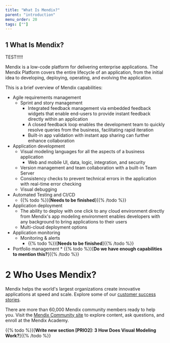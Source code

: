 ```yaml
---
title: "What Is Mendix?"
parent: "introduction"
menu_order: 20
tags: [""]
---
```


## 1 What Is Mendix?

TEST!!!!!

Mendix is a low-code platform for delivering enterprise applications. The Mendix Platform covers the entire lifecycle of an application, from the initial idea to developing, deploying, operating, and evolving the application.

This is a brief overview of Mendix capabilities:

* Agile requirements management
  * Sprint and story management
    * Integrated feedback management via embedded feedback widgets that enable end-users to provide instant feedback directly within an application
    * A closed feedback loop enables the development team to quickly resolve queries from the business, facilitating rapid iteration
    * Built-in app validation with instant app sharing can further enhance collaboration
* Application development
    * Visual modeling languages for all the aspects of a business application
      * Web and mobile UI, data, logic, integration, and security
    * Version management and team collaboration with a built-in Team Server
    * Consistency checks to prevent technical errors in the application with real-time error checking
    * Visual debugging
* Automated Testing and CI/CD
    * {{% todo %}}[**Needs to be finished**]{{% /todo %}} 
* Application deployment
    * The ability to deploy with one click to any cloud environment directly from Mendix's app modeling environment enables developers with any background to bring applications to their users
    * Multi-cloud deployment options
* Application monitoring
    * Monitoring & alerts
    	* {{% todo %}}[**Needs to be finished**]{{% /todo %}} 
* Portfolio management
    	* {{% todo %}}[**Do we have enough capabilities to mention this?**]{{% /todo %}}
		
# 2 Who Uses Mendix?

Mendix helps the world's largest organizations create innovative applications at speed and scale. Explore some of our [customer success stories](https://www.mendix.com/our-customers/).

There are more than 60,000 Mendix community members ready to help you. Visit the [Mendix Community site](https://developers.mendix.com/) to explore content, ask questions, and enroll at the Mendix Academy.

{{% todo %}}[**Write new section [PRIO2]: 3 How Does Visual Modeling Work?**]{{% /todo %}}


